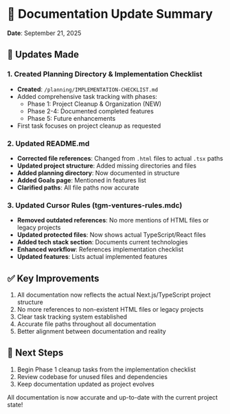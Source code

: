 # 📝 Documentation Update Summary

**Date**: September 21, 2025

## 🔄 Updates Made

### 1. Created Planning Directory & Implementation Checklist
- **Created**: `/planning/IMPLEMENTATION-CHECKLIST.md`
- Added comprehensive task tracking with phases:
  - Phase 1: Project Cleanup & Organization (NEW)
  - Phase 2-4: Documented completed features
  - Phase 5: Future enhancements
- First task focuses on project cleanup as requested

### 2. Updated README.md
- **Corrected file references**: Changed from `.html` files to actual `.tsx` paths
- **Updated project structure**: Added missing directories and files
- **Added planning directory**: Now documented in structure
- **Added Goals page**: Mentioned in features list
- **Clarified paths**: All file paths now accurate

### 3. Updated Cursor Rules (tgm-ventures-rules.mdc)
- **Removed outdated references**: No more mentions of HTML files or legacy projects
- **Updated protected files**: Now shows actual TypeScript/React files
- **Added tech stack section**: Documents current technologies
- **Enhanced workflow**: References implementation checklist
- **Updated features**: Lists actual implemented features

## ✅ Key Improvements
1. All documentation now reflects the actual Next.js/TypeScript project structure
2. No more references to non-existent HTML files or legacy projects
3. Clear task tracking system established
4. Accurate file paths throughout all documentation
5. Better alignment between documentation and reality

## 🎯 Next Steps
1. Begin Phase 1 cleanup tasks from the implementation checklist
2. Review codebase for unused files and dependencies
3. Keep documentation updated as project evolves

All documentation is now accurate and up-to-date with the current project state!
